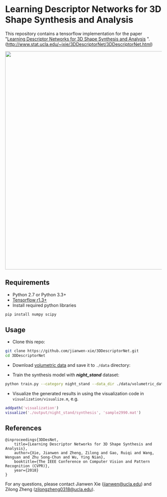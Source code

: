 # Learning Descriptor Networks for 3D Shape Synthesis and Analysis

This repository contains a tensorflow implementation for the paper "[Learning Descriptor Networks for 3D Shape Synthesis and Analysis](http://www.stat.ucla.edu/~jxie/3DDescriptorNet/3DDescriptorNet_file/doc/3DDescriptorNet.pdf)
". (http://www.stat.ucla.edu/~jxie/3DDescriptorNet/3DDescriptorNet.html)

<p align="center"><img src="http://www.stat.ucla.edu/~jxie/3DDescriptorNet/files/syn.jpg" width="700px"/></p>

## Requirements
- Python 2.7 or Python 3.3+
- [Tensorflow r1.3+](https://www.tensorflow.org/install/)
- Install required python libraries
```bash
pip install numpy scipy
```

## Usage
- Clone this repo:
```bash
git clone https://github.com/jianwen-xie/3DDescriptorNet.git
cd 3DDescriptorNet
```

- Download [volumetric data](https://drive.google.com/file/d/1fwYcL9KMWW1aX3r6hPCGC7VYpF5BzHjS/view?usp=sharing) and save it to `./data` directory:

- Train the synthesis model with ***night_stand*** dataset:
```bash
python train.py --category night_stand --data_dir ./data/volumetric_data/ModelNet10 --output_dir ./output
```

- Visualize the generated results in using the visualization code in `visualization/visualize.m`, e.g.
```MATLAB
addpath('visualization')
visualize('./output/night_stand/synthesis', 'sample2990.mat')
```

## References
    @inproceedings{3DDesNet,
        title={Learning Descriptor Networks for 3D Shape Synthesis and Analysis},
        author={Xie, Jianwen and Zheng, Zilong and Gao, Ruiqi and Wang, Wenguan and Zhu Song-Chun and Wu, Ying Nian},
        booktitle={The IEEE Conference on Computer Vision and Pattern Recognition (CVPR)},
        year={2018}
    }
For any questions, please contact Jianwen Xie (jianwen@ucla.edu) and Zilong Zheng (zilongzheng0318@ucla.edu).

